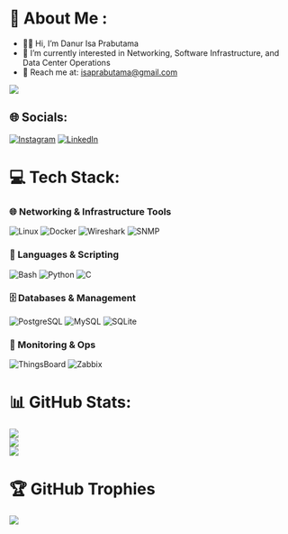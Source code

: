 # 💫 About Me :
- 🙋‍♂️ Hi, I’m Danur Isa Prabutama  
- 🧠 I’m currently interested in Networking, Software Infrastructure, and Data Center Operations  
- 🤝 Reach me at: isaprabutama@gmail.com  

[![](https://visitcount.itsvg.in/api?id=prabutama&label=Profile%20Views&color=1&icon=4&pretty=false)](https://visitcount.itsvg.in)

## 🌐 Socials:
[![Instagram](https://img.shields.io/badge/Instagram-%23000000.svg?logo=Instagram&logoColor=%23fe116a)](https://instagram.com/prbtmaa) 
[![LinkedIn](https://img.shields.io/badge/LinkedIn-%23000000.svg?logo=linkedin&logoColor=%23087fb7)](https://www.linkedin.com/in/prabutama)

# 💻 Tech Stack:

### 🌐 Networking & Infrastructure Tools
![Linux](https://img.shields.io/badge/Linux-%23000000.svg?style=for-the-badge&logo=linux&logoColor=white)
![Docker](https://img.shields.io/badge/Docker-%23000000.svg?style=for-the-badge&logo=docker&logoColor=%230db7ed)
![Wireshark](https://img.shields.io/badge/Wireshark-%23000000.svg?style=for-the-badge&logo=wireshark&logoColor=%234fc08d)
![SNMP](https://img.shields.io/badge/SNMP-%23000000.svg?style=for-the-badge&logo=gnome-terminal&logoColor=%23a8ff60)

### 🧠 Languages & Scripting
![Bash](https://img.shields.io/badge/Bash-%23000000.svg?style=for-the-badge&logo=gnu-bash&logoColor=%23white)
![Python](https://img.shields.io/badge/Python-%23000000.svg?style=for-the-badge&logo=python&logoColor=%23f7cb3b)
![C](https://img.shields.io/badge/C-%23000000.svg?style=for-the-badge&logo=c&logoColor=%236a9dd3)

### 🗄️ Databases & Management
![PostgreSQL](https://img.shields.io/badge/PostgreSQL-%23000000.svg?style=for-the-badge&logo=postgresql&logoColor=%23316192)
![MySQL](https://img.shields.io/badge/MySQL-%23000000.svg?style=for-the-badge&logo=mysql&logoColor=%234479a1)
![SQLite](https://img.shields.io/badge/SQLite-%23000000.svg?style=for-the-badge&logo=sqlite&logoColor=%23003B57)

### 🔧 Monitoring & Ops
![ThingsBoard](https://img.shields.io/badge/ThingsBoard-%23000000.svg?style=for-the-badge&logoColor=%23ffffff)
![Zabbix](https://img.shields.io/badge/Zabbix-%23000000.svg?style=for-the-badge&logo=zabbix&logoColor=%23f24822)

# 📊 GitHub Stats:
![](https://github-readme-stats.vercel.app/api?username=prabutama&theme=dark&hide_border=false&include_all_commits=true&count_private=false)  
![](https://github-readme-streak-stats.herokuapp.com/?user=prabutama&theme=dark&hide_border=false)  
![](https://github-readme-stats.vercel.app/api/top-langs/?username=prabutama&theme=dark&hide_border=false&include_all_commits=true&count_private=false&layout=compact)

# 🏆 GitHub Trophies
![](https://github-profile-trophy.vercel.app/?username=prabutama&theme=darkhub&no-frame=false&no-bg=false&margin-w=4)

<!-- Proudly created with GPRM ( https://gprm.itsvg.in ) -->
<!---
prabutama/prabutama is a ✨ special ✨ repository because its `README.md` (this file) appears on your GitHub profile.
You can click the Preview link to take a look at your changes.
--->
